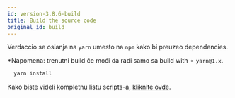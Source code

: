 ```yaml
---
id: version-3.8.6-build
title: Build the source code
original_id: build
---
```

Verdaccio se oslanja na `yarn` umesto na `npm` kako bi preuzeo dependencies.

*Napomena: trenutni build će moći da radi samo sa build with `➜ yarn@1.x`.

```bash
  yarn install
```

Kako biste videli kompletnu listu scripts-a, [kliknite ovde](https://github.com/verdaccio/verdaccio/wiki/Build-Source-Code).